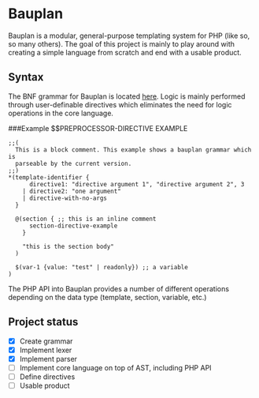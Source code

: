 # Bauplan
Bauplan is a modular, general-purpose templating system for PHP (like so, so many others). The goal of this project is mainly to play around with creating a simple language from scratch and end with a usable product.

## Syntax
The BNF grammar for Bauplan is located [here](bnf/grammar.bnf). Logic is mainly performed through user-definable directives which eliminates the need for logic operations in the core language.

###Example
    $$PREPROCESSOR-DIRECTIVE EXAMPLE
    
    ;;(
      This is a block comment. This example shows a bauplan grammar which is
      parseable by the current version.
    ;;)
    *(template-identifier {
          directive1: "directive argument 1", "directive argument 2", 3
        | directive2: "one argument"
        | directive-with-no-args
      }
      
      @(section { ;; this is an inline comment
          section-directive-example
        }
        
        "this is the section body"
      )
      
      $(var-1 {value: "test" | readonly}) ;; a variable
    )

The PHP API into Bauplan provides a number of different operations depending on the data type (template, section, variable, etc.)

## Project status
- [x] Create grammar
- [x] Implement lexer
- [x] Implement parser
- [ ] Implement core language on top of AST, including PHP API
- [ ] Define directives
- [ ] Usable product
